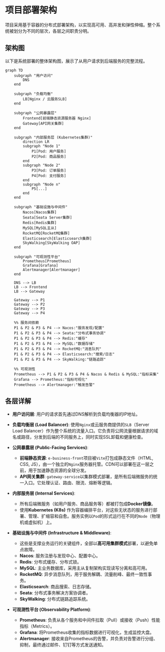 # 项目部署架构

项目采用基于容器的分布式部署架构，以实现高可用、高并发和弹性伸缩。整个系统被划分为不同的层次，各层之间职责分明。

## 架构图

以下是系统部署的整体架构图，展示了从用户请求到后端服务的完整流程。

```mermaid
graph TD
    subgraph "用户访问"
        DNS
    end

    subgraph "负载均衡"
        LB[Nginx / 云服务SLB]
    end
    
    subgraph "公网暴露层"
        Frontend[前端静态资源服务器 Nginx]
        Gateway[API网关集群]
    end

    subgraph "内部服务层 (Kubernetes集群)"
        direction LR
        subgraph "Node 1"
            P1[Pod: 用户服务]
            P2[Pod: 商品服务]
        end
        subgraph "Node 2"
            P3[Pod: 订单服务]
            P4[Pod: 支付服务]
        end
        subgraph "Node n"
            P5[...]
        end
    end

    subgraph "基础设施与中间件"
        Nacos[Nacos集群]
        Seata[Seata Server集群]
        Redis[Redis集群]
        MySQL[MySQL主从]
        RocketMQ[RocketMQ集群]
        Elasticsearch[Elasticsearch集群]
        SkyWalking[SkyWalking OAP]
    end
    
    subgraph "可观测性平台"
        Prometheus[Prometheus]
        Grafana[Grafana]
        Alertmanager[Alertmanager]
    end

    DNS --> LB
    LB --> Frontend
    LB --> Gateway

    Gateway --> P1
    Gateway --> P2
    Gateway --> P3
    Gateway --> P4

    %% 服务间依赖
    P1 & P2 & P3 & P4 --> Nacos:"服务发现/配置"
    P1 & P2 & P3 & P4 --> Seata:"分布式事务协调"
    P1 & P2 & P3 & P4 --> Redis:"缓存"
    P1 & P2 & P3 & P4 --> MySQL:"数据存储"
    P1 & P2 & P3 & P4 --> RocketMQ:"消息队列"
    P1 & P2 & P3 & P4 --> Elasticsearch:"搜索/日志"
    P1 & P2 & P3 & P4 --> SkyWalking:"链路追踪"

    %% 可观测性
    Prometheus --> P1 & P2 & P3 & P4 & Nacos & Redis & MySQL:"指标采集"
    Grafana --> Prometheus:"指标可视化"
    Prometheus --> Alertmanager:"触发告警"
```

## 各层详解

-   **用户访问层**: 用户的请求首先通过DNS解析到负载均衡器的IP地址。

-   **负载均衡层 (Load Balancer)**: 使用`Nginx`或云服务商提供的`SLB`（Server Load Balancer）作为整个系统的流量入口。它负责将公网流量根据请求的域名或路径，分发到后端的不同服务上，同时实现SSL卸载和健康检查。

-   **公网暴露层 (Public-Facing Services)**:
    -   **前端静态资源**: `e-business-front`项目被`Vite`打包成静态文件（HTML, CSS, JS），由一个独立的`Nginx`服务器托管。CDN可以部署在这一层之前，用于加速静态资源的全球分发。
    -   **API网关集群**: `gateway-service`以集群模式部署，是所有后端微服务的统一入口。它处理认证、路由、限流、熔断等逻辑。

-   **内部服务层 (Internal Services)**:
    -   所有后端微服务（如用户服务、商品服务等）都被打包成**Docker镜像**。
    -   使用**Kubernetes (K8s)** 作为容器编排平台，对这些无状态的服务进行部署、管理、扩缩容和自愈。服务实例以`Pod`的形式运行在不同的`Node`（物理机或虚拟机）上。

-   **基础设施与中间件 (Infrastructure & Middleware)**:
    -   这些是支撑业务运行的关键组件，全部以**高可用集群模式**部署，以避免单点故障。
    -   **Nacos**: 服务注册与发现中心、配置中心。
    -   **Redis**: 分布式缓存、分布式锁。
    -   **MySQL**: 主业务数据库，采用主从复制架构实现读写分离和高可用。
    -   **RocketMQ**: 异步消息队列，用于服务解耦、流量削峰、最终一致性事务。
    -   **Elasticsearch**: 商品搜索、日志存储。
    -   **Seata**: 分布式事务解决方案协调者。
    -   **SkyWalking**: 分布式链路追踪系统。

-   **可观测性平台 (Observability Platform)**:
    -   **Prometheus**: 负责从各个服务和中间件拉取（Pull）或接收（Push）性能指标（Metrics）。
    -   **Grafana**: 将Prometheus收集的指标数据进行可视化，生成监控大盘。
    -   **Alertmanager**: 接收来自Prometheus的告警，并负责对告警进行分组、抑制，最终通过邮件、钉钉等方式发送通知。 